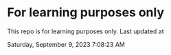 # For learning purposes only
This repo is for learning purposes only.
Last updated at

Saturday, September 9, 2023 7:08:23 AM

